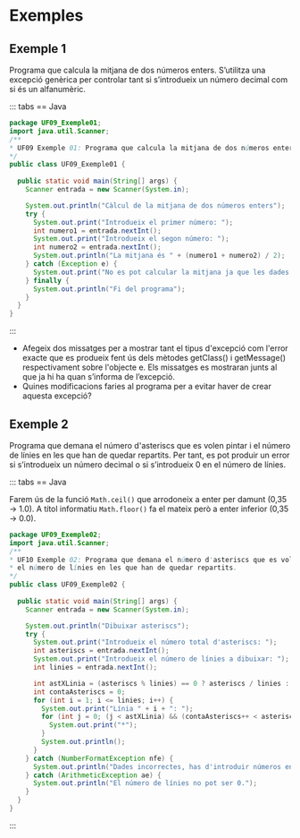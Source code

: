 
# Exemples

## Exemple 1

Programa que calcula la mitjana de dos números enters. S’utilitza una excepció genèrica per controlar tant si s’introdueix un número decimal com si és un alfanumèric.

::: tabs
== Java

```java
package UF09_Exemple01;
import java.util.Scanner;
/**
* UF09 Exemple 01: Programa que calcula la mitjana de dos números enters
*/
public class UF09_Exemple01 {
 
  public static void main(String[] args) {
    Scanner entrada = new Scanner(System.in);

    System.out.println("Càlcul de la mitjana de dos números enters");
    try {
      System.out.print("Introdueix el primer número: ");
      int numero1 = entrada.nextInt();
      System.out.print("Introdueix el segon número: ");
      int numero2 = entrada.nextInt();
      System.out.println("La mitjana és " + (numero1 + numero2) / 2);
    } catch (Exception e) {
      System.out.print("No es pot calcular la mitjana ja que les dades no són correctes.");
    } finally {
      System.out.println("Fi del programa");
    }
  }
} 
```

:::

- Afegeix dos missatges per a mostrar tant el tipus d'excepció com l'error exacte que es produeix fent ús dels mètodes getClass() i getMessage() respectivament sobre l'objecte e. Els missatges es mostraran junts al que ja hi ha quan s’informa de l’excepció.
- Quines modificacions faries al programa per a evitar haver de crear aquesta excepció?

## Exemple 2

Programa que demana el número d'asteriscs que es volen pintar i el número de línies en les que han de quedar repartits. Per tant, es pot produir un error si s’introdueix un número decimal o si s’introdueix 0 en el número de línies.

::: tabs
== Java

Farem ús de la funció `Math.ceil()` que arrodoneix a enter per damunt (0,35 → 1.0). A títol informatiu `Math.floor()` fa el mateix però a enter inferior (0,35 → 0.0).

```java
package UF09_Exemple02;
import java.util.Scanner;
/**
* UF10 Exemple 02: Programa que demana el número d'asteriscs que es volen pintar i
* el número de línies en les que han de quedar repartits.
*/
public class UF09_Exemple02 {
 
  public static void main(String[] args) {
    Scanner entrada = new Scanner(System.in);

    System.out.println("Dibuixar asteriscs");
    try {
      System.out.print("Introdueix el número total d'asteriscs: ");
      int asteriscs = entrada.nextInt();
      System.out.print("Introdueix el número de línies a dibuixar: ");
      int linies = entrada.nextInt();

      int astXLinia = (asteriscs % linies) == 0 ? asteriscs / linies : (int) Math.ceil((double) asteriscs / linies);
      int contaAsteriscs = 0;
      for (int i = 1; i <= linies; i++) {
        System.out.print("Línia " + i + ": ");
        for (int j = 0; (j < astXLinia) && (contaAsteriscs++ < asteriscs); j++) {
          System.out.print("*");
        }
        System.out.println();
      }
    } catch (NumberFormatException nfe) {
      System.out.println("Dades incorrectes, has d'introduir números enters.");
    } catch (ArithmeticException ae) {
      System.out.println("El número de línies no pot ser 0.");
    }
  }
}
```

:::

